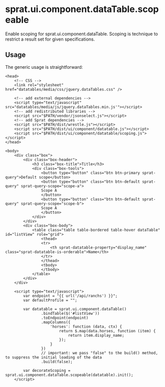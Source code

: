 sprat.ui.component.dataTable.scopeable
======================================
Enable scoping for sprat.ui.component.dataTable.
Scoping is technique to restrict a result set for given specifications.

Usage
-----
The generic usage is straightforward:

	<head>
		<!-- CSS -->
		<link rel="stylesheet" href="datatables/media/css/jquery.dataTables.css" />
		
		<!-- add external dependencies -->
		<script type="text/javascript" src="datatables/media/js/jquery.dataTables.min.js'"></script>
		<!-- add redistributed libraries -->
		<script src="$PATH/vendor/jsonselect.js"></script>
		<!-- add Sprat dependencies -->
		<script src="$PATH/dist/wrestle.js"></script>
		<script src="$PATH/dist/ui/component/datatable.js"></script>
		<script src="$PATH/dist/ui/component/datatable/scoping.js"></script>
	</head>
	
	<body>
        <div class="box">
            <div class="box-header">
                <h3 class="box-title">Title</h3>
                <div class="box-tools">
                    <button type="button" class="btn btn-primary sprat-query">Default scope</button>
                    <button type="button" class="btn btn-default sprat-query" sprat-query-scope="scope-a">
					Scope A
                    </button>
                    <button type="button" class="btn btn-default sprat-query" sprat-query-scope="scope-b">
					Scope A
                    </button>
                </div>
            </div>
            <div class="box-body">
                <table class="table table-bordered table-hover dataTable" id="listView" role="grid">
                    <thead>
                    <tr>
                        <th sprat-datatable-property="display_name" class="sprat-datatable-is-orderable">Name</th>
                    </tr>
                    </thead>
                    <tbody>
                    </tbody>
                </table>
            </div>
        </div>

		<script type="text/javascript">
			var endpoint = "{{ url('/api/ranchs') }}";
			var defaultProfile = "";

			var datatable = sprat.ui.component.dataTable()
					.bindTable($('#listView'))
					.toEndpoint(endpoint)
					.mapColumns({
						'horses': function (data, ctx) {
							return $.map(data.horses, function (item) {
								return item.display_name;
							});
						}
					})
					// important: we pass "false" to the build() method, to suppress the initial loading of the data
					.build(false);
			
			var decorateScoping = sprat.ui.component.dataTable.scopeable(datatable).init();
		</script>